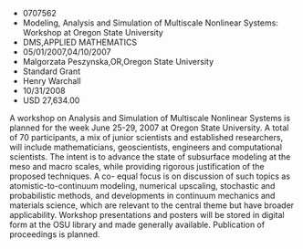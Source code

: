 
* 0707562
* Modeling, Analysis and Simulation of Multiscale Nonlinear Systems: Workshop at Oregon State University
* DMS,APPLIED MATHEMATICS
* 05/01/2007,04/10/2007
* Malgorzata Peszynska,OR,Oregon State University
* Standard Grant
* Henry Warchall
* 10/31/2008
* USD 27,634.00

A workshop on Analysis and Simulation of Multiscale Nonlinear Systems is planned
for the week June 25-29, 2007 at Oregon State University. A total of 70
participants, a mix of junior scientists and established researchers, will
include mathematicians, geoscientists, engineers and computational scientists.
The intent is to advance the state of subsurface modeling at the meso and macro
scales, while providing rigorous justification of the proposed techniques. A co-
equal focus is on discussion of such topics as atomistic-to-continuum modeling,
numerical upscaling, stochastic and probabilistic methods, and developments in
continuum mechanics and materials science, which are relevant to the central
theme but have broader applicability. Workshop presentations and posters will be
stored in digital form at the OSU library and made generally available.
Publication of proceedings is planned.
